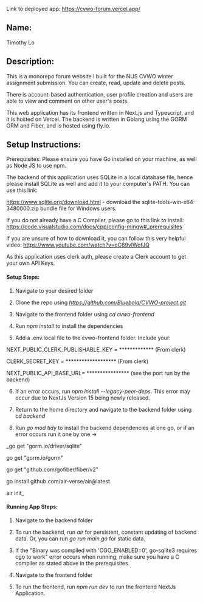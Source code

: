 Link to deployed app: https://cvwo-forum.vercel.app/



## **Name:** 
Timothy Lo



## **Description:**

This is a monorepo forum website I built for the NUS CVWO winter assignment submission. You can create, read, update and delete posts. 

There is account-based authentication, user profile creation and users are able to view and comment on other user's posts. 

This web application has its frontend written in Next.js and Typescript, and it is hosted on Vercel. The backend is written in Golang using the GORM ORM and Fiber, and is hosted using fly.io. 



## **Setup Instructions:**

Prerequisites:
Please ensure you have Go installed on your machine, as well as Node JS to use npm. 

The backend of this application uses SQLite in a local database file, hence please install SQLite as well and add it to your computer's PATH. You can use this link:

https://www.sqlite.org/download.html - download the sqlite-tools-win-x64-3480000.zip bundle file for Windows users.

If you do not already have a C Compiler, please go to this link to install: https://code.visualstudio.com/docs/cpp/config-mingw#_prerequisites

If you are unsure of how to download it, you can follow this very helpful video: https://www.youtube.com/watch?v=oC69vlWofJQ

As this application uses clerk auth, please create a Clerk account to get your own API Keys.



#### Setup Steps:
1. Navigate to your desired folder
   
2. Clone the repo using _https://github.com/Bluebola/CVWO-project.git_
   
3. Navigate to the frontend folder using _cd cvwo-frontend_
   
4. Run _npm install_ to install the dependencies
   
5. Add a .env.local file to the cvwo-frontend folder. Include your:
   
NEXT_PUBLIC_CLERK_PUBLISHABLE_KEY = ************* (From clerk)

CLERK_SECRET_KEY = ******************* (From clerk)

NEXT_PUBLIC_API_BASE_URL= **************** (see the port run by the backend)

6. If an error occurs, run _npm install --legacy-peer-deps_. This error may occur due to NextJs Version 15 being newly released.
7. Return to the home directory and navigate to the backend folder using _cd backend_

9. Run _go mod tidy_ to install the backend dependencies at one go, or if an error occurs run it one by one ->
    
_go get "gorm.io/driver/sqlite"

go get "gorm.io/gorm"

go get "github.com/gofiber/fiber/v2"

go install github.com/air-verse/air@latest

air init_



#### Running App Steps:
1. Navigate to the backend folder

2. To run the backend, run _air_ for persistent, constant updating of backend data. Or, you can run _go run main.go_ for static data.
   
3. If the "Binary was compiled with 'CGO_ENABLED=0', go-sqlite3 requires cgo to work" error occurs when running, make sure you have a C compiler as stated above in the prerequisites.
   
4. Navigate to the frontend folder
   
5. To run the frontend, run _npm run dev_ to run the frontend NextJs Application.





